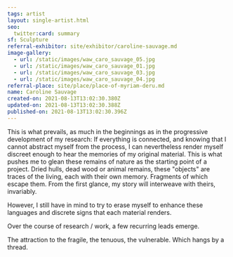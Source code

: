 ```yaml
---
tags: artist
layout: single-artist.html
seo:
  twitter:card: summary
sf: Sculpture
referral-exhibitor: site/exhibitor/caroline-sauvage.md
image-gallery:
  - url: /static/images/waw_caro_sauvage_05.jpg
  - url: /static/images/waw_caro_sauvage_01.jpg
  - url: /static/images/waw_caro_sauvage_03.jpg
  - url: /static/images/waw_caro_sauvage_04.jpg
referral-place: site/place/place-of-myriam-deru.md
name: Caroline Sauvage
created-on: 2021-08-13T13:02:30.380Z
updated-on: 2021-08-13T13:02:30.388Z
published-on: 2021-08-13T13:02:30.396Z
---
```

<!--StartFragment-->

This is what prevails, as much in the beginnings as in the progressive development of my research: If everything is connected, and knowing that I cannot abstract myself from the process, I can nevertheless render myself discreet enough to hear the memories of my original material. This is what pushes me to glean these remains of nature as the starting point of a project. Dried hulls, dead wood or animal remains, these "objects" are traces of the living, each with their own memory. Fragments of which escape them. From the first glance, my story will interweave with theirs, invariably.

However, I still have in mind to try to erase myself to enhance these languages ​​and discrete signs that each material renders.



Over the course of research / work, a few recurring leads emerge.

The attraction to the fragile, the tenuous, the vulnerable. Which hangs by a thread.



<!--EndFragment-->